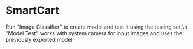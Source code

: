 # SmartCart


Run "Image Classifier" to create model and test it using the testing set.\n
"Model Test" works with system camera for input images and uses the previously exported model
